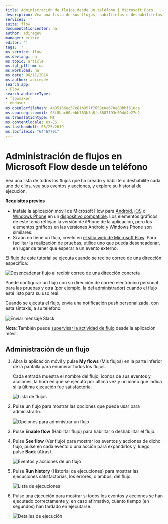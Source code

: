 ```yaml
---
title: Administración de flujos desde un teléfono | Microsoft Docs
description: Vea una lista de sus flujos, habilítelos o deshabilítelos y vea todos los eventos y acciones del flujo, y ejecute el historial
services: ''
suite: flow
documentationcenter: na
author: adiregev
manager: erikre
editor: ''
tags: ''
ms.service: flow
ms.devlang: na
ms.topic: article
ms.tgt_pltfrm: na
ms.workload: na
ms.date: 06/11/2016
ms.author: adiregev
search.app:
- Flow
search.audienceType:
- flowmaker
- enduser
ms.openlocfilehash: 4a35166ec57e81b957f7659e0e670e80bbf510ca
ms.sourcegitcommit: 93f8bac60cebb783b3a8fc8887193e094d4e27e2
ms.translationtype: MT
ms.contentlocale: es-ES
ms.lasthandoff: 05/25/2019
ms.locfileid: "64467701"
---
```

# <a name="manage-flows-in-microsoft-flow-from-your-phone"></a>Administración de flujos en Microsoft Flow desde un teléfono
Vea una lista de todos los flujos que ha creado y habilite o deshabilite cada uno de ellos, vea sus eventos y acciones, y explore su historial de ejecución.

**Requisitos previos**

* Instale la aplicación móvil de Microsoft Flow para [Android](https://aka.ms/flowmobiledocsandroid), [iOS](https://aka.ms/flowmobiledocsios) o [Windows Phone](https://aka.ms/flowmobilewindows) en un [dispositivo compatible](getting-started.md#use-the-mobile-app). Los elementos gráficos de este tema reflejan la versión de iPhone de la aplicación, pero los elementos gráficos en las versiones Android y Windows Phone son similares.
* Si aún no tiene un flujo, créelo en [el sitio web de Microsoft Flow](https://flow.microsoft.com/). Para facilitar la realización de pruebas, utilice uno que pueda desencadenar, en lugar de tener que esperar a un evento externo.

El flujo de este tutorial se ejecuta cuando se recibe correo de una dirección específica:

![Desencadenar flujo al recibir correo de una dirección concreta](./media/mobile-manage-flows/create-trigger.png)

Puede configurar un flujo con su dirección de correo electrónico personal para las pruebas y otra (por ejemplo, la del administrador) cuando el flujo esté listo para su uso real.

Cuando se ejecuta el flujo, envía una notificación push personalizada, con esta sintaxis, a su teléfono:

![Enviar mensaje Slack](./media/mobile-manage-flows/create-event.png)

**Nota**: También puede [supervisar la actividad de flujo](mobile-monitor-activity.md) desde la aplicación móvil.

## <a name="manage-a-flow"></a>Administración de un flujo
1. Abra la aplicación móvil y pulse **My flows** (Mis flujos) en la parte inferior de la pantalla para enumerar todos los flujos.
   
    Cada entrada muestra el nombre del flujo, iconos de sus eventos y acciones, la hora en que se ejecutó por última vez y un icono que indica si la última ejecución fue satisfactoria.
   
    ![Lista de flujos](./media/mobile-manage-flows/flow-list.png)
2. Pulse un flujo para mostrar las opciones que puede usar para administrarlo.
   
    ![Opciones para administrar un flujo](./media/mobile-manage-flows/flow-details.png)
3. Pulse **Enable flow** (Habilitar flujo) para habilitar o deshabilitar el flujo.
4. Pulse **See flow** (Ver flujo) para mostrar los eventos y acciones de dicho flujo, pulse en cada evento o una acción para expandirlos y, luego, pulse **Back** (Atrás).
   
    ![Eventos y acciones de un flujo](./media/mobile-manage-flows/flow-event-action.png)
5. Pulse **Run history** (Historial de ejecuciones) para mostrar las ejecuciones satisfactorias, los errores, o ambos, del flujo.
   
    ![Lista de ejecuciones](./media/mobile-manage-flows/history-mixed.png)
6. Pulse una ejecución para mostrar si todos los eventos y acciones se han ejecutado correctamente y, en caso afirmativo, cuánto tiempo (en segundos) han tardado en ejecutarse.
   
    ![Detalles de ejecución](./media/mobile-manage-flows/flow-run.png)

